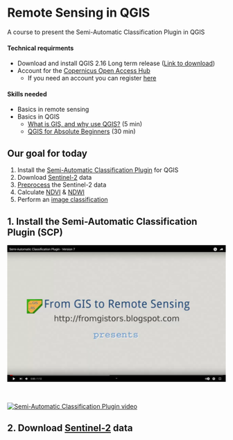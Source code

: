 # Remote Sensing in QGIS
A course to present the Semi-Automatic Classification Plugin in QGIS


#### Technical requirments
- Download and install QGIS 2.16 Long term release ([Link to download](https://qgis.org/en/site/forusers/download.html))
- Account for the [Copernicus Open Access Hub](https://scihub.copernicus.eu/dhus/#/home)
  - If you need an account you can register [here](https://scihub.copernicus.eu/dhus/#/self-registration) 



#### Skills needed
- Basics in remote sensing
- Basics in QGIS
  - [What is GIS, and why use QGIS?](https://www.youtube.com/watch?v=8oEnJvLzDnQ) (5 min)
  - [QGIS for Absolute Beginners](https://www.youtube.com/watch?v=kCnNWyl9qSE) (30 min)




## Our goal for today
1. Install the  [Semi-Automatic Classification Plugin](https://fromgistors.blogspot.com/p/semi-automatic-classification-plugin.html) for QGIS
2. Download [Sentinel-2](https://sentinel.esa.int/web/sentinel/missions/sentinel-2) data
3. [Preprocess](https://rscc.umn.edu/lessons/lessonpre) the Sentinel-2 data
4. Calculate [NDVI](https://www.dlr.de/eoc/desktopdefault.aspx/tabid-9142/19518_read-45426/) & [NDWI](https://foodsecurity-tep.net/node/214)
5. Perform an [image classification](https://gisgeography.com/image-classification-techniques-remote-sensing/)



## 1. Install the Semi-Automatic Classification Plugin (SCP)
[![Semi-Automatic Classification Plugin video](images/SCP_video.PNG)](https://www.youtube.com/watch?v=bzynTxwOcYQ&t=65s)

<br>

[![Semi-Automatic Classification Plugin video](https://img.youtube.com/vi/bzynTxwOcYQ&t=65s/0.jpg)](https://www.youtube.com/watch?v=bzynTxwOcYQ&t=65s)


## 2. Download [Sentinel-2](https://sentinel.esa.int/web/sentinel/missions/sentinel-2) data

